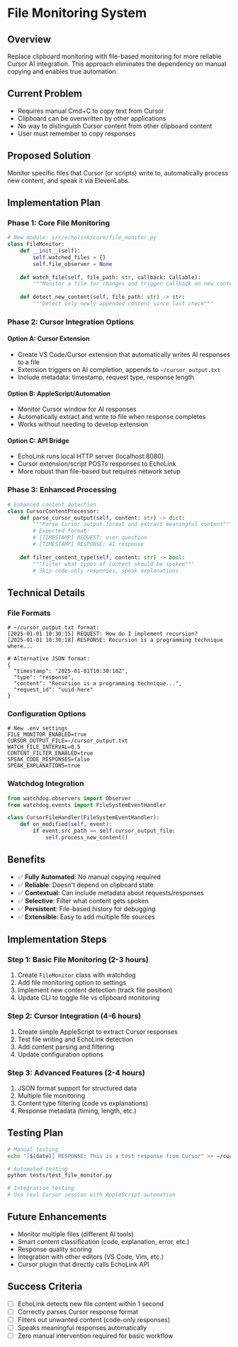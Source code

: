 # File Monitoring System

## Overview
Replace clipboard monitoring with file-based monitoring for more reliable Cursor AI integration. This approach eliminates the dependency on manual copying and enables true automation.

## Current Problem
- Requires manual Cmd+C to copy text from Cursor
- Clipboard can be overwritten by other applications
- No way to distinguish Cursor content from other clipboard content
- User must remember to copy responses

## Proposed Solution
Monitor specific files that Cursor (or scripts) write to, automatically process new content, and speak it via ElevenLabs.

## Implementation Plan

### Phase 1: Core File Monitoring
```python
# New module: src/echolink/core/file_monitor.py
class FileMonitor:
    def __init__(self):
        self.watched_files = {}
        self.file_observer = None
    
    def watch_file(self, file_path: str, callback: Callable):
        """Monitor a file for changes and trigger callback on new content"""
    
    def detect_new_content(self, file_path: str) -> str:
        """Detect only newly appended content since last check"""
```

### Phase 2: Cursor Integration Options

#### Option A: Cursor Extension
- Create VS Code/Cursor extension that automatically writes AI responses to a file
- Extension triggers on AI completion, appends to `~/cursor_output.txt`
- Include metadata: timestamp, request type, response length

#### Option B: AppleScript/Automation
- Monitor Cursor window for AI responses
- Automatically extract and write to file when response completes
- Works without needing to develop extension

#### Option C: API Bridge
- EchoLink runs local HTTP server (localhost:8080)
- Cursor extension/script POSTs responses to EchoLink
- More robust than file-based but requires network setup

### Phase 3: Enhanced Processing
```python
# Enhanced content detection
class CursorContentProcessor:
    def parse_cursor_output(self, content: str) -> dict:
        """Parse Cursor output format and extract meaningful content"""
        # Expected format: 
        # [TIMESTAMP] REQUEST: user question
        # [TIMESTAMP] RESPONSE: AI response
        
    def filter_content_type(self, content: str) -> bool:
        """Filter what types of content should be spoken"""
        # Skip code-only responses, speak explanations
```

## Technical Details

### File Formats
```
# ~/cursor_output.txt format:
[2025-01-01 10:30:15] REQUEST: How do I implement recursion?
[2025-01-01 10:30:18] RESPONSE: Recursion is a programming technique where...

# Alternative JSON format:
{
  "timestamp": "2025-01-01T10:30:18Z",
  "type": "response", 
  "content": "Recursion is a programming technique...",
  "request_id": "uuid-here"
}
```

### Configuration Options
```env
# New .env settings
FILE_MONITOR_ENABLED=true
CURSOR_OUTPUT_FILE=~/cursor_output.txt
WATCH_FILE_INTERVAL=0.5
CONTENT_FILTER_ENABLED=true
SPEAK_CODE_RESPONSES=false
SPEAK_EXPLANATIONS=true
```

### Watchdog Integration
```python
from watchdog.observers import Observer
from watchdog.events import FileSystemEventHandler

class CursorFileHandler(FileSystemEventHandler):
    def on_modified(self, event):
        if event.src_path == self.cursor_output_file:
            self.process_new_content()
```

## Benefits
- ✅ **Fully Automated**: No manual copying required
- ✅ **Reliable**: Doesn't depend on clipboard state
- ✅ **Contextual**: Can include metadata about requests/responses
- ✅ **Selective**: Filter what content gets spoken
- ✅ **Persistent**: File-based history for debugging
- ✅ **Extensible**: Easy to add multiple file sources

## Implementation Steps

### Step 1: Basic File Monitoring (2-3 hours)
1. Create `FileMonitor` class with watchdog
2. Add file monitoring option to settings
3. Implement new content detection (track file position)
4. Update CLI to toggle file vs clipboard monitoring

### Step 2: Cursor Integration (4-6 hours)
1. Create simple AppleScript to extract Cursor responses
2. Test file writing and EchoLink detection
3. Add content parsing and filtering
4. Update configuration options

### Step 3: Advanced Features (2-4 hours)
1. JSON format support for structured data
2. Multiple file monitoring
3. Content type filtering (code vs explanations)
4. Response metadata (timing, length, etc.)

## Testing Plan
```bash
# Manual testing
echo "[$(date)] RESPONSE: This is a test response from Cursor" >> ~/cursor_output.txt

# Automated testing
python tests/test_file_monitor.py

# Integration testing
# Use real Cursor session with AppleScript automation
```

## Future Enhancements
- Monitor multiple files (different AI tools)
- Smart content classification (code, explanation, error, etc.)
- Response quality scoring
- Integration with other editors (VS Code, Vim, etc.)
- Cursor plugin that directly calls EchoLink API

## Success Criteria
- [ ] EchoLink detects new file content within 1 second
- [ ] Correctly parses Cursor response format
- [ ] Filters out unwanted content (code-only responses)
- [ ] Speaks meaningful responses automatically
- [ ] Zero manual intervention required for basic workflow 